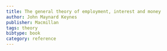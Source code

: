 ```yaml
---
title: The general theory of employment, interest and money
author: John Maynard Keynes
publisher: Macmillan
tags: theory
bibtype: book
category: reference
---
```

